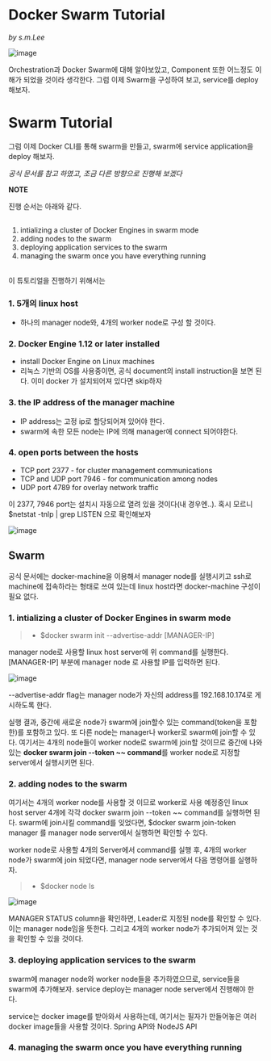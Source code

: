 Docker Swarm Tutorial
=====================
*by s.m.Lee*

![image](https://user-images.githubusercontent.com/20153890/40535846-41728da2-6045-11e8-87c7-e301beac3c46.png)

Orchestration과 Docker Swarm에 대해 알아보았고, Component 또한 어느정도 이해가 되었을 것이라 생각한다.
그럼 이제 Swarm을 구성하여 보고, service를 deploy 해보자.

# Swarm Tutorial #

그럼 이제 Docker CLI를 통해 swarm을 만들고, swarm에 service application을 deploy 해보자.

*공식 문서를 참고 하였고, 조금 다른 방향으로 진행해 보겠다*

**NOTE**

진행 순서는 아래와 같다.
##
 1. intializing a cluster of Docker Engines in swarm mode
 2. adding nodes to the swarm
 3. deploying application services to the swarm
 4. managing the swarm once you have everything running
##

이 튜토리얼을 진행하기 위해서는 

### 1. 5개의 linux host

   - 하나의 manager node와, 4개의 worker node로 구성 할 것이다.

### 2. Docker Engine 1.12 or later installed 

   - install Docker Engine on Linux machines
   - 리눅스 기반의 OS를 사용중이면, 공식 document의 install instruction을 보면 된다.
     이미 docker 가 설치되어져 있다면 skip하자

### 3. the IP address of the manager machine

   - IP address는 고정 ip로 할당되어져 있어야 한다.
   - swarm에 속한 모든 node는 IP에 의해 manager에 connect 되어야한다.

### 4. open ports between the hosts

   - TCP port 2377 - for cluster management communications
   - TCP and UDP port 7946 - for communication among nodes
   - UDP port 4789 for overlay network traffic

이 2377, 7946 port는 설치시 자동으로 열려 있을 것이다(내 경우엔..). 혹시 모르니 $netstat -tnlp | grep LISTEN 으로 확인해보자

![image](https://user-images.githubusercontent.com/20153890/40533128-b3342792-603c-11e8-8988-5a7d6ab31280.png)


## Swarm

공식 문서에는 docker-machine을 이용해서 manager node를 실행시키고 ssh로 machine에 접속하라는 형태로 쓰여 있는데
linux host라면 docker-machine 구성이 필요 없다.

### 1. intializing a cluster of Docker Engines in swarm mode

> - $docker swarm init --advertise-addr [MANAGER-IP]

manager node로 사용할 linux host server에 위 command를 실행한다. [MANAGER-IP] 부분에 manager node 로 사용할 IP를 입력하면 된다.

![image](https://user-images.githubusercontent.com/20153890/40534751-0bfa467c-6042-11e8-80cb-4ad6b612a9ec.png)

--advertise-addr flag는 manager node가 자신의 address를 192.168.10.174로 게시하도록 한다.

실행 결과, 중간에 새로운 node가 swarm에 join할수 있는 command(token을 포함한)를 포함하고 있다. 또 다른 node는 manager나 worker로 swarm에 join할 수 있다. 여기서는 4개의 node들이 worker node로 swarm에 join할 것이므로 중간에 나와있는 **docker swarm join --token ~~ command**를 worker node로 지정할 server에서 실행시키면 된다.

### 2. adding nodes to the swarm

여기서는 4개의 worker node를 사용할 것 이므로 worker로 사용 예정중인 linux host server 4개에 각각 docker swarm join --token ~~ command를 실행하면 된다.
swarm에 join시킬 command를 잊었다면, $docker swarm join-token manager 를 manager node server에서 실행하면 확인할 수 있다.

worker node로 사용할 4개의 Server에서 command를 실행 후, 4개의 worker node가 swarm에 join 되었다면, manager node server에서 다음 명령어를 실행하자.

> - $docker node ls 

![image](https://user-images.githubusercontent.com/20153890/40535271-918f8dc8-6043-11e8-86da-4219bf45cfeb.png)

MANAGER STATUS column을 확인하면, Leader로 지정된 node를 확인할 수 있다. 이는 manager node임을 뜻한다.
그리고 4개의 worker node가 추가되어져 있는 것을 확인할 수 있을 것이다. 

 ### 3. deploying application services to the swarm
 
 swarm에 manager node와 worker node들을 추가하였으므로, service들을 swarm에 추가해보자.
 service deploy는 manager node server에서 진행해야 한다. 

 service는 docker image를 받아와서 사용하는데, 여기서는 필자가 만들어놓은 여러 docker image들을 사용할 것이다.
 Spring API와 NodeJS API
 ### 4. managing the swarm once you have everything running
